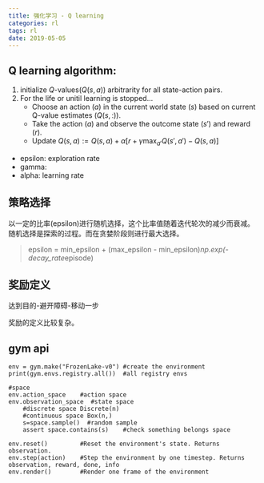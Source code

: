```yaml
---
title: 强化学习 - Q learning
categories: rl
tags: rl
date: 2019-05-05
---
```


## Q learning algorithm:

1. initialize $Q$-values($Q(s,a)$) arbitrarity for all state-action pairs.
2. For the life or unitil learning is stopped...
    - Choose an action $(a)$ in the current world state $(s)$ based on current Q-value estimates $(Q(s,:))$.
    - Take the action $(a)$ and observe the outcome state $(s')$ and reward $(r)$.
    - Update $Q(s,a):=Q(s,a)+\alpha[r+\gamma \max_{a'}Q(s',a')-Q(s,a)]$

- epsilon: exploration rate
- gamma: 
- alpha: learning rate

## 策略选择

以一定的比率(epsilon)进行随机选择，这个比率值随着迭代轮次的减少而衰减。随机选择是探索的过程。而在贪婪阶段则进行最大选择。
> epsilon = min_epsilon + (max_epsilon - min_epsilon)*np.exp(-decay_rate*episode)

## 奖励定义

达到目的-避开障碍-移动一步

奖励的定义比较复杂。

## gym api

```
env = gym.make("FrozenLake-v0") #create the environment
print(gym.envs.registry.all())  #all registry envs

#space
env.action_space    #action space
env.observation_space  #state space
    #discrete space Discrete(n)
    #continuous space Box(n,)
    s=space.sample()  #random sample
    assert space.contains(s)    #check something belongs space

env.reset()         #Reset the environment's state. Returns observation.
env.step(action)    #Step the environment by one timestep. Returns observation, reward, done, info
env.render()        #Render one frame of the environment

```



